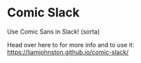 # Comic Slack
Use Comic Sans in Slack! (sorta)

Head over here to for more info and to use it:
https://liamjohnston.github.io/comic-slack/
